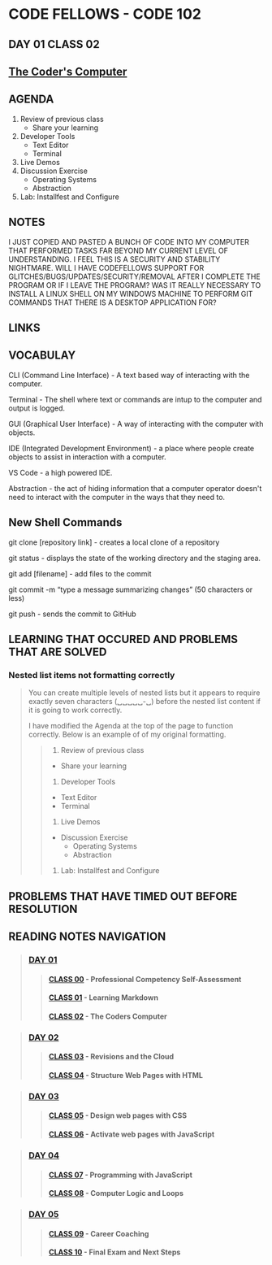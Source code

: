 # CODE FELLOWS - CODE 102

## DAY 01 CLASS 02

## [The Coder's Computer](https://github.com/codefellows/seattle-code-102d37/tree/main/class-02)

## AGENDA
1. Review of previous class
    - Share your learning
1. Developer Tools
    - Text Editor
    - Terminal
1. Live Demos
1. Discussion Exercise
    - Operating Systems
    - Abstraction
1. Lab: Installfest and Configure

## NOTES

I JUST COPIED AND PASTED A BUNCH OF CODE INTO MY COMPUTER THAT PERFORMED TASKS FAR BEYOND MY CURRENT LEVEL OF UNDERSTANDING. I FEEL THIS IS A SECURITY AND STABILITY NIGHTMARE. WILL I HAVE CODEFELLOWS SUPPORT FOR GLITCHES/BUGS/UPDATES/SECURITY/REMOVAL AFTER I COMPLETE THE PROGRAM OR IF I LEAVE THE PROGRAM? WAS IT REALLY NECESSARY TO INSTALL A LINUX SHELL ON MY WINDOWS MACHINE TO PERFORM GIT COMMANDS THAT THERE IS A DESKTOP APPLICATION FOR?

## LINKS

## VOCABULAY

CLI (Command Line Interface) - A text based way of interacting with the computer.

Terminal - The shell where text or commands are intup to the computer and output is logged.

GUI (Graphical User Interface) - A way of interacting with the computer with objects.

IDE (Integrated Development Environment) - a place where people create objects to assist in interaction with a computer.

VS Code - a high powered IDE.

Abstraction - the act of hiding information that a computer operator doesn't need to interact with the computer in the ways that they need to.

## New Shell Commands

git clone [repository link] - creates a local clone of a repository

git status - displays the state of the working directory and the staging area.

git add [filename] - add files to the commit

git commit -m “type a message summarizing changes” (50 characters or less)

git push - sends the commit to GitHub

## LEARNING THAT OCCURED AND PROBLEMS THAT ARE SOLVED

### Nested list items not formatting correctly
> You can create multiple levels of nested lists but it appears to require exactly seven characters (␣␣␣␣␣-␣) before the nested list content if it is going to work correctly.
>
> I have modified the Agenda at the top of the page to function correctly.  Below is an example of of my original formatting.
>>
>> 1. Review of previous class
>>   - Share your learning
>> 1. Developer Tools
>>   - Text Editor
>>   - Terminal
>> 1. Live Demos
>> - Discussion Exercise
>>   - Operating Systems
>>   - Abstraction
>> 1. Lab: Installfest and Configure

## PROBLEMS THAT HAVE TIMED OUT BEFORE RESOLUTION

## READING NOTES NAVIGATION

> ### [DAY 01](CODE102-DAY01-READING-NOTES.md)
>> #### [CLASS 00](CODE102-DAY01-CLASS00-READING-NOTES.md) - Professional Competency Self-Assessment
>> #### [CLASS 01](CODE102-DAY01-CLASS01-READING-NOTES.md) - Learning Markdown
>> #### [CLASS 02](CODE102-DAY01-CLASS02-READING-NOTES.md) - The Coders Computer

> ### [DAY 02](CODE102-DAY02-READING-NOTES.md)
>> #### [CLASS 03](CODE102-DAY02-CLASS03-READING-NOTES.md) - Revisions and the Cloud
>> #### [CLASS 04](CODE102-DAY02-CLASS04-READING-NOTES.md) - Structure Web Pages with HTML

> ### [DAY 03](CODE102-DAY03-READING-NOTES.md)
>> #### [CLASS 05](CODE102-DAY03-CLASS05-READING-NOTES.md) - Design web pages with CSS
>> #### [CLASS 06](CODE102-DAY03-CLASS06-READING-NOTES.md) - Activate web pages with JavaScript

> ### [DAY 04](CODE102-DAY04-READING-NOTES.md)
>> #### [CLASS 07](CODE102-DAY04-CLASS07-READING-NOTES.md) - Programming with JavaScript
>> #### [CLASS 08](CODE102-DAY04-CLASS08-READING-NOTES.md) - Computer Logic and Loops

>### [DAY 05](CODE102-DAY05-READING-NOTES.md)
>> #### [CLASS 09](CODE102-DAY05-CLASS09-READING-NOTES.md) - Career Coaching
>> #### [CLASS 10](CODE102-DAY05-CLASS10-READING-NOTES.md) - Final Exam and Next Steps